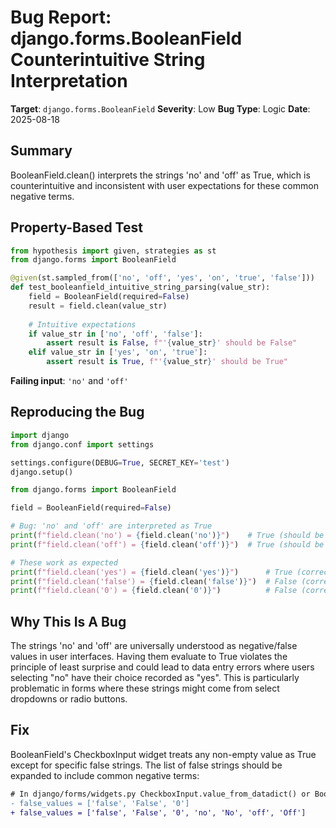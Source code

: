 # Bug Report: django.forms.BooleanField Counterintuitive String Interpretation  

**Target**: `django.forms.BooleanField`
**Severity**: Low
**Bug Type**: Logic
**Date**: 2025-08-18

## Summary

BooleanField.clean() interprets the strings 'no' and 'off' as True, which is counterintuitive and inconsistent with user expectations for these common negative terms.

## Property-Based Test

```python
from hypothesis import given, strategies as st
from django.forms import BooleanField

@given(st.sampled_from(['no', 'off', 'yes', 'on', 'true', 'false']))
def test_booleanfield_intuitive_string_parsing(value_str):
    field = BooleanField(required=False)
    result = field.clean(value_str)
    
    # Intuitive expectations
    if value_str in ['no', 'off', 'false']:
        assert result is False, f"'{value_str}' should be False"
    elif value_str in ['yes', 'on', 'true']:
        assert result is True, f"'{value_str}' should be True"
```

**Failing input**: `'no'` and `'off'`

## Reproducing the Bug

```python
import django
from django.conf import settings

settings.configure(DEBUG=True, SECRET_KEY='test')
django.setup()

from django.forms import BooleanField

field = BooleanField(required=False)

# Bug: 'no' and 'off' are interpreted as True
print(f"field.clean('no') = {field.clean('no')}")    # True (should be False)
print(f"field.clean('off') = {field.clean('off')}")  # True (should be False)

# These work as expected
print(f"field.clean('yes') = {field.clean('yes')}")      # True (correct)
print(f"field.clean('false') = {field.clean('false')}")  # False (correct)
print(f"field.clean('0') = {field.clean('0')}")          # False (correct)
```

## Why This Is A Bug

The strings 'no' and 'off' are universally understood as negative/false values in user interfaces. Having them evaluate to True violates the principle of least surprise and could lead to data entry errors where users selecting "no" have their choice recorded as "yes". This is particularly problematic in forms where these strings might come from select dropdowns or radio buttons.

## Fix

BooleanField's CheckboxInput widget treats any non-empty value as True except for specific false strings. The list of false strings should be expanded to include common negative terms:

```diff
# In django/forms/widgets.py CheckboxInput.value_from_datadict() or BooleanField.to_python()
- false_values = ['false', 'False', '0']
+ false_values = ['false', 'False', '0', 'no', 'No', 'off', 'Off']
```